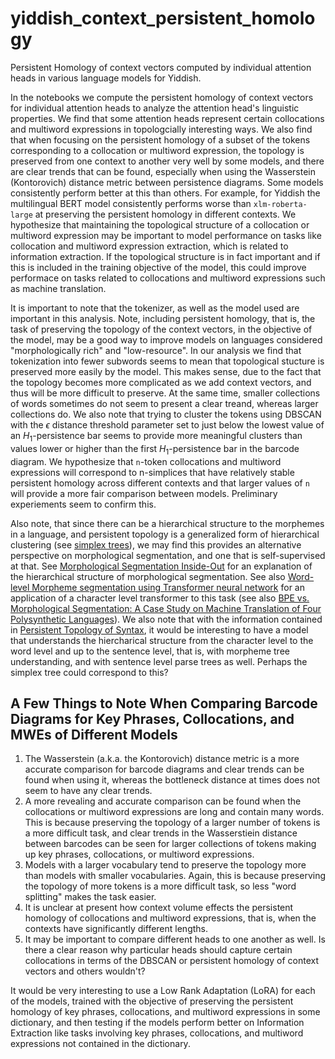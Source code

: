 # yiddish_context_persistent_homology
Persistent Homology of context vectors computed by individual attention heads in various language models for Yiddish. 

In the notebooks we compute the persistent homology of context vectors for individual attention heads to analyze the attention head's linguistic properties. We find that some attention heads represent certain collocations and multiword expressions in topologcially interesting ways. We also find that when focusing on the persistent homology of a subset of the tokens corresponding to a collocation or multiword expression, the topology is preserved from one context to another very well by some models, and there are clear trends that can be found, especially when using the Wasserstein (Kontorovich) distance metric between persistence diagrams. Some models consistently perform better at this than others. For example, for Yiddish the multilingual BERT model consistently performs worse than `xlm-roberta-large` at preserving the persistent homology in different contexts. We hypothesize that maintaining the topological structure of a collocation or multiword expression may be important to model performance on tasks like collocation and multiword expression extraction, which is related to information extraction. If the topological structure is in fact important and if this is included in the training objective of the model, this could improve performace on tasks related to collocations and multiword expressions such as machine translation. 

It is important to note that the tokenizer, as well as the model used are important in this analysis. Note, including persistent homology, that is, the task of preserving the topology of the context vectors, in the objective of the model, may be a good way to improve models on languages considered "morphologically rich" and "low-resource". In our analysis we find that tokenization into fewer subwords seems to mean that topological stucture is preserved more easily by the model. This makes sense, due to the fact that the topology becomes more complicated as we add context vectors, and thus will be more difficult to preserve. At the same time, smaller collections of words sometimes do not seem to present a clear treand, whereas larger collections do. We also note that trying to cluster the tokens using DBSCAN with the $\epsilon$ distance threshold parameter set to just below the lowest value of an $H_1$-persistence bar seems to provide more meaningful clusters than values lower or higher than the first $H_1$-persistence bar in the barcode diagram. We hypothesize that `n`-token collocations and multiword expressions will correspond to n-simplices that have relatively stable persistent homology across different contexts and that larger values of `n` will provide a more fair comparison between models. Preliminary experiements seem to confirm this. 

Also note, that since there can be a hierarchical structure to the morphemes in a language, and persistent topology is a generalized form of hierarchical clustering (see [simplex trees](https://gudhi.inria.fr/python/latest/simplex_tree_ref.html)), we may find this provides an alternative perspective on morphological segmentation, and one that is self-supervised at that. See [Morphological Segmentation Inside-Out](https://arxiv.org/pdf/1911.04916v2.pdf) for an explanation of the hierarchical structure of morphological segmentation. See also [Word-level Morpheme segmentation using Transformer neural network](https://aclanthology.org/2022.sigmorphon-1.15.pdf) for an application of a character level transformer to this task (see also [BPE vs. Morphological Segmentation: A Case Study on Machine
Translation of Four Polysynthetic Languages](https://arxiv.org/pdf/2203.08954.pdf)). We also note that with the information contained in [Persistent Topology of Syntax](https://arxiv.org/abs/1507.05134v1), it would be interesting to have a model that understands the hiercharical structure from the character level to the word level and up to the sentence level, that is, with morpheme tree understanding, and with sentence level parse trees as well. Perhaps the simplex tree could correspond to this?

## A Few Things to Note When Comparing Barcode Diagrams for Key Phrases, Collocations, and MWEs of Different Models

1. The Wasserstein (a.k.a. the Kontorovich) distance metric is a more accurate comparison for barcode diagrams and clear trends can be found when using it, whereas the bottleneck distance at times does not seem to have any clear trends. 
2. A more revealing and accurate comparison can be found when the collocations or multiword expressions are long and contain many words. This is because preserving the topology of a larger number of tokens is a more difficult task, and clear trends in the Wasserstiein distance between barcodes can be seen for larger collections of tokens making up key phrases, collocations, or multiword expressions. 
3. Models with a larger vocabulary tend to preserve the topology more than models with smaller vocabularies. Again, this is because preserving the topology of more tokens is a more difficult task, so less "word splitting" makes the task easier. 
4. It is unclear at present how context volume effects the persistent homology of collocations and multiword expressions, that is, when the contexts have significantly different lengths.
5. It may be important to compare different heads to one another as well. Is there a clear reason why particular heads should capture certain collocations in terms of the DBSCAN or persistent homology of context vectors and others wouldn't?

It would be very interesting to use a Low Rank Adaptation (LoRA) for each of the models, trained with the objective of preserving the persistent homology of key phrases, collocations, and multiword expressions in some dictionary, and then testing if the models perform better on Information Extraction like tasks involving key phrases, collocations, and multiword expressions not contained in the dictionary. 
